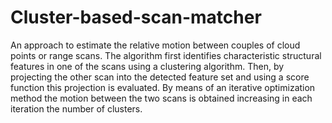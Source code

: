 # Cluster-based-scan-matcher
An approach to estimate the relative motion between couples of cloud points or range scans. The algorithm first identifies characteristic structural features in one of the scans using a clustering algorithm. Then, by projecting the other scan into the detected feature set and using a score function this projection is evaluated. By means of an iterative optimization method the motion between the two scans is obtained increasing in each iteration the number of clusters.

